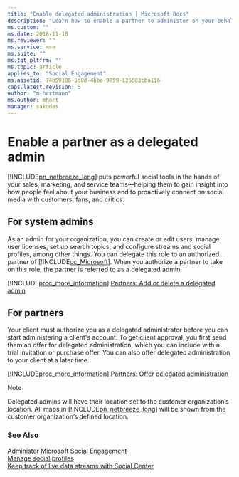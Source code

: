 ```yaml
---
title: "Enable delegated administration | Microsoft Docs"
description: "Learn how to enable a partner to administer on your behalf and how to request delegated administration."
ms.custom: ""
ms.date: 2016-11-18
ms.reviewer: ""
ms.service: mse
ms.suite: ""
ms.tgt_pltfrm: ""
ms.topic: article
applies_to: "Social Engagement"
ms.assetid: 74b59106-5d8d-4bbe-9759-126583cba116
caps.latest.revision: 5
author: "m-hartmann"
ms.author: mhart
manager: sakudes
---
```

# Enable a partner as a delegated admin
[!INCLUDE[pn_netbreeze_long](../includes/pn-netbreeze-long.md)] puts powerful social tools in the hands of your sales, marketing, and service teams—helping them to gain insight into how people feel about your business and to proactively connect on social media with customers, fans, and critics.  
  
## For system admins  
As an admin for your organization, you can create or edit users, manage user licenses, set up search topics, and configure streams and social profiles, among other things. You can delegate this role to an authorized partner of [!INCLUDE[cc_Microsoft](../includes/cc-microsoft.md)]. When you authorize a partner to take on this role, the partner is referred to as a delegated admin.  
  
[!INCLUDE[proc_more_information](../includes/proc-more-information.md)] [Partners: Add or delete a delegated admin](http://go.microsoft.com/fwlink/p/?LinkID=616234)  
  
## For partners  
Your client must authorize you as a delegated administrator before you can start administering a client's account. To get client approval, you first send them an offer for delegated administration, which you can include with a trial invitation or purchase offer. You can also offer delegated administration to your client at a later time.  
  
[!INCLUDE[proc_more_information](../includes/proc-more-information.md)] [Partners: Offer delegated administration](http://go.microsoft.com/fwlink/p/?LinkId=616235)  
  
> [!NOTE]
>  Delegated admins will have their location set to the customer organization’s location. All maps in [!INCLUDE[pn_netbreeze_long](../includes/pn-netbreeze-long.md)] will be shown from the customer organization’s defined location.  
  
### See Also  
[Administer Microsoft Social Engagement](../social-engagement/administer-microsoft-social-engagement.md)   
[Manage social profiles](../social-engagement/manage-social-profiles.md)   
[Keep track of live data streams with Social Center](../social-engagement/social-center.md)

 

